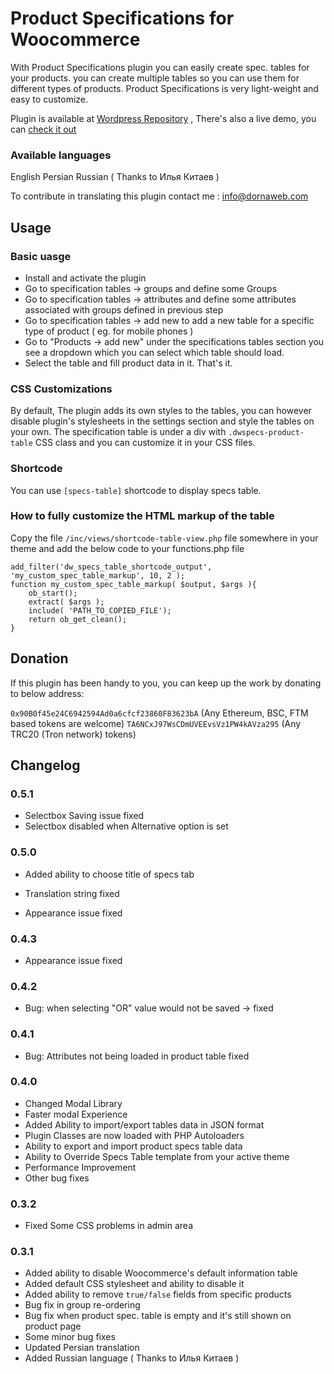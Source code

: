 # Product Specifications for Woocommerce

With Product Specifications plugin you can easily create spec. tables for your products. you can create multiple tables so you can use them for different types of products.
Product Specifications is very light-weight and easy to customize.

Plugin is available at [Wordpress Repository](https://wordpress.org/plugins/product-specifications/) , There's also a live demo, you can [check it out](http://demos.dornaweb.com/specs/shop/)

### Available languages

English
Persian
Russian ( Thanks to Илья Китаев )

To contribute in translating this plugin contact me : info@dornaweb.com

## Usage

### Basic uasge

- Install and activate the plugin
- Go to specification tables -> groups and define some Groups
- Go to specification tables -> attributes and define some attributes associated with groups defined in previous step
- Go to specification tables -> add new to add a new table for a specific type of product ( eg. for mobile phones )
- Go to "Products -> add new" under the specifications tables section you see a dropdown which you can select which table should load.
- Select the table and fill product data in it. That's it.

### CSS Customizations

By default, The plugin adds its own styles to the tables, you can however disable plugin's stylesheets in the settings section and style the tables on your own.
The specification table is under a div with `.dwspecs-product-table` CSS class and you can customize it in your CSS files.

### Shortcode

You can use `[specs-table]` shortcode to display specs table.

### How to fully customize the HTML markup of the table

Copy the file `/inc/views/shortcode-table-view.php` file somewhere in your theme and add the below code to your functions.php file

```
add_filter('dw_specs_table_shortcode_output', 'my_custom_spec_table_markup', 10, 2 );
function my_custom_spec_table_markup( $output, $args ){
	ob_start();
	extract( $args );
	include( 'PATH_TO_COPIED_FILE');
	return ob_get_clean();
}
```

## Donation

If this plugin has been handy to you, you can keep up the work by donating to below address:

`0x90B0f45e24C6942594Ad0a6cfcf23860F83623bA` (Any Ethereum, BSC, FTM based tokens are welcome)
`TA6NCxJ97WsCDmUVEEvsVz1PW4kAVza295` (Any TRC20 (Tron network) tokens)

## Changelog

### 0.5.1

- Selectbox Saving issue fixed
- Selectbox disabled when Alternative option is set

### 0.5.0

- Added ability to choose title of specs tab
- Translation string fixed

- Appearance issue fixed

### 0.4.3

- Appearance issue fixed

### 0.4.2

- Bug: when selecting "OR" value would not be saved -> fixed

### 0.4.1

- Bug: Attributes not being loaded in product table fixed

### 0.4.0

- Changed Modal Library
- Faster modal Experience
- Added Ability to import/export tables data in JSON format
- Plugin Classes are now loaded with PHP Autoloaders
- Ability to export and import product specs table data
- Ability to Override Specs Table template from your active theme
- Performance Improvement
- Other bug fixes

### 0.3.2

- Fixed Some CSS problems in admin area

### 0.3.1

- Added ability to disable Woocommerce's default information table
- Added default CSS stylesheet and ability to disable it
- Added ability to remove `true/false` fields from specific products
- Bug fix in group re-ordering
- Bug fix when product spec. table is empty and it's still shown on product page
- Some minor bug fixes
- Updated Persian translation
- Added Russian language ( Thanks to Илья Китаев )
